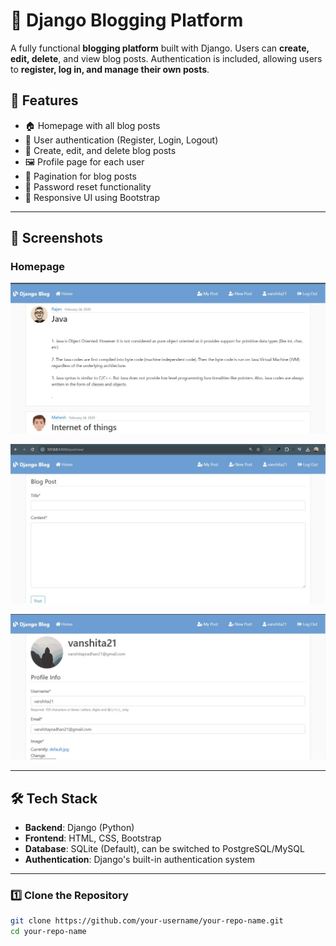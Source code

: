 # 📝 Django Blogging Platform

A fully functional **blogging platform** built with Django. Users can **create, edit, delete**, and view blog posts. Authentication is included, allowing users to **register, log in, and manage their own posts**.

## 🚀 Features

- 🏠 Homepage with all blog posts  
- 🔐 User authentication (Register, Login, Logout)  
- 📝 Create, edit, and delete blog posts  
- 🖼️ Profile page for each user  
- 📌 Pagination for blog posts  
- 📧 Password reset functionality  
- 🎨 Responsive UI using Bootstrap  

---

## 📸 Screenshots

### Homepage  
![Homepage](https://github.com/Vanshita021/Blogging-Platform-Django/blob/main/Screenshot%202025-02-26%20221735.jpg)  


![Blog Post](https://github.com/Vanshita021/Blogging-Platform-Django/blob/main/Screenshot%202025-02-26%20221753.jpg)  


![User Profile](https://github.com/Vanshita021/Blogging-Platform-Django/blob/main/Screenshot%202025-02-26%20221819.jpg)  


---

## 🛠️ Tech Stack

- **Backend**: Django (Python)  
- **Frontend**: HTML, CSS, Bootstrap  
- **Database**: SQLite (Default), can be switched to PostgreSQL/MySQL  
- **Authentication**: Django's built-in authentication system  

---

### 1️⃣ Clone the Repository

```bash
git clone https://github.com/your-username/your-repo-name.git
cd your-repo-name
